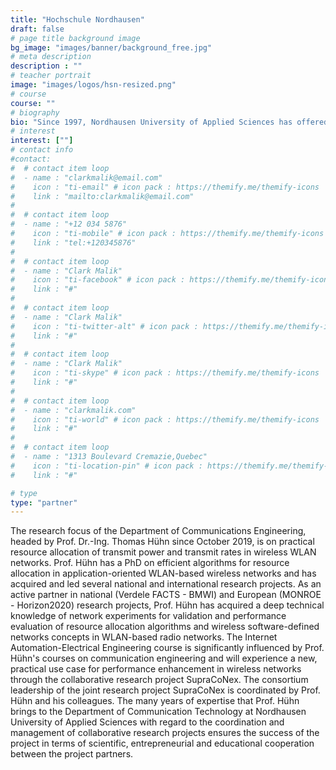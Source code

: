 ```yaml
---
title: "Hochschule Nordhausen"
draft: false
# page title background image
bg_image: "images/banner/background_free.jpg"
# meta description
description : ""
# teacher portrait
image: "images/logos/hsn-resized.png"
# course
course: ""
# biography
bio: "Since 1997, Nordhausen University of Applied Sciences has offered a range of courses for the Department of Engineering Sciences with nine Bachelor's and five Master's degree programs, as well as the Department of Economics and Social Sciences with six Bachelor's and five Master's degree programs."
# interest
interest: [""]
# contact info
#contact:
#  # contact item loop
#  - name : "clarkmalik@email.com"
#    icon : "ti-email" # icon pack : https://themify.me/themify-icons
#    link : "mailto:clarkmalik@email.com"
#
#  # contact item loop
#  - name : "+12 034 5876"
#    icon : "ti-mobile" # icon pack : https://themify.me/themify-icons
#    link : "tel:+120345876"
#
#  # contact item loop
#  - name : "Clark Malik"
#    icon : "ti-facebook" # icon pack : https://themify.me/themify-icons
#    link : "#"
#
#  # contact item loop
#  - name : "Clark Malik"
#    icon : "ti-twitter-alt" # icon pack : https://themify.me/themify-icons
#    link : "#"
#
#  # contact item loop
#  - name : "Clark Malik"
#    icon : "ti-skype" # icon pack : https://themify.me/themify-icons
#    link : "#"
#
#  # contact item loop
#  - name : "clarkmalik.com"
#    icon : "ti-world" # icon pack : https://themify.me/themify-icons
#    link : "#"
#
#  # contact item loop
#  - name : "1313 Boulevard Cremazie,Quebec"
#    icon : "ti-location-pin" # icon pack : https://themify.me/themify-icons
#    link : "#"

# type
type: "partner"
---
```

The research focus of the Department of Communications Engineering, headed by
Prof. Dr.-Ing. Thomas Hühn since October 2019, is on practical resource
allocation of transmit power and transmit rates in wireless WLAN networks.
Prof. Hühn has a PhD on efficient algorithms for resource allocation in
application-oriented WLAN-based wireless networks and has acquired and led
several national and international research projects. As an active partner in
national (Verdele FACTS - BMWI) and European (MONROE - Horizon2020) research
projects, Prof. Hühn has acquired a deep technical knowledge of network
experiments for validation and performance evaluation of resource allocation
algorithms and wireless software-defined networks concepts in WLAN-based radio
networks. The Internet Automation-Electrical Engineering course is
significantly influenced by Prof. Hühn's courses on communication engineering
and will experience a new, practical use case for performance enhancement in
wireless networks through the collaborative research project SupraCoNex.
The consortium leadership of the joint research project SupraCoNex is
coordinated by Prof. Hühn and his colleagues. The many years of expertise that
Prof. Hühn brings to the Department of Communication Technology at Nordhausen
University of Applied Sciences with regard to the coordination and management
of collaborative research projects ensures the success of the project in terms
of scientific, entrepreneurial and educational cooperation between the project
partners.

